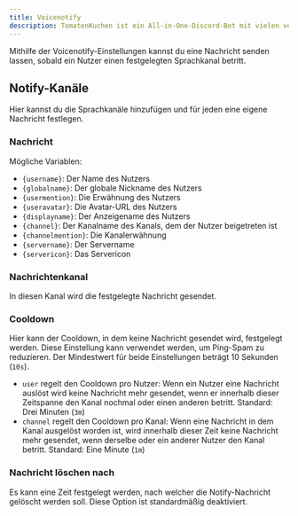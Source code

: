 ```yaml
---
title: Voicenotify
description: TomatenKuchen ist ein All-in-One-Discord-Bot mit vielen verschiedenen Funktionen. Erklärt, wie man Nachrichten senden kann, sobald Nutzer einen Sprachkanal betreten.
---
```


Mithilfe der Voicenotify-Einstellungen kannst du eine Nachricht senden lassen, sobald ein Nutzer einen festgelegten Sprachkanal betritt.

## Notify-Kanäle

Hier kannst du die Sprachkanäle hinzufügen und für jeden eine eigene Nachricht festlegen.

### Nachricht

Mögliche Variablen:
- `{username}`: Der Name des Nutzers
- `{globalname}`: Der globale Nickname des Nutzers
- `{usermention}`: Die Erwähnung des Nutzers
- `{useravatar}`: Die Avatar-URL des Nutzers
- `{displayname}`: Der Anzeigename des Nutzers
- `{channel}`: Der Kanalname des Kanals, dem der Nutzer beigetreten ist
- `{channelmention}`: Die Kanalerwähnung
- `{servername}`: Der Servername
- `{servericon}`: Das Servericon

### Nachrichtenkanal
In diesen Kanal wird die festgelegte Nachricht gesendet.

### Cooldown
Hier kann der Cooldown, in dem keine Nachricht gesendet wird, festgelegt werden.
Diese Einstellung kann verwendet werden, um Ping-Spam zu reduzieren. Der Mindestwert für beide Einstellungen beträgt 10 Sekunden (`10s`).

- `user` regelt den Cooldown pro Nutzer: Wenn ein Nutzer eine Nachricht auslöst wird keine Nachricht mehr gesendet, wenn er innerhalb dieser Zeitspanne den Kanal nochmal oder einen anderen betritt. Standard: Drei Minuten (`3m`)
- `channel` regelt den Cooldown pro Kanal: Wenn eine Nachricht in dem Kanal ausgelöst worden ist, wird innerhalb dieser Zeit keine Nachricht mehr gesendet, wenn derselbe oder ein anderer Nutzer den Kanal betritt. Standard: Eine Minute (`1m`)

### Nachricht löschen nach
Es kann eine Zeit festgelegt werden, nach welcher die Notify-Nachricht gelöscht werden soll. Diese Option ist standardmäßig deaktiviert.
